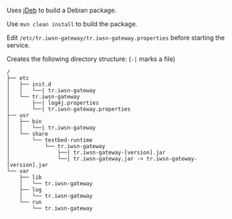 
Uses [jDeb](https://github.com/tcurdt/jdeb) to build a Debian package.

Use ``mvn clean install`` to build the package.

Edit ``/etc/tr.iwsn-gateway/tr.iwsn-gateway.properties`` before starting the service.

Creates the following directory structure:
(``-|`` marks a file)
```
/
├── etc
│   ├── init.d
│   │   └──| tr.iwsn-gateway
│   └── tr.iwsn-gateway
│       ├──| log4j.properties
│       └──| tr.iwsn-gateway.properties
├── usr
│   ├── bin
│   │   └──| tr.iwsn-gateway
│   └── share
│       └── testbed-runtime
│           └── tr.iwsn-gateway
│               ├──| tr.iwsn-gateway-[version].jar
│               └──| tr.iwsn-gateway.jar -> tr.iwsn-gateway-[version].jar
└── var
    ├── lib
    │   └── tr.iwsn-gateway
    ├── log
    │   └── tr.iwsn-gateway
    └── run
        └── tr.iwsn-gateway

```